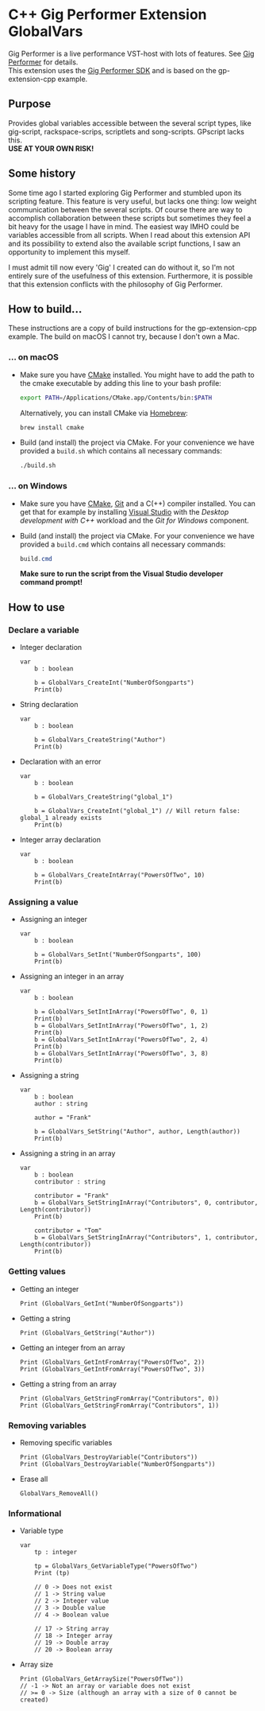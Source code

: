 # C++ Gig Performer Extension GlobalVars 
Gig Performer is a live performance VST-host with lots of features. See [Gig Performer](https://gigperformer.com/) for details.  
This extension uses the [Gig Performer SDK](https://github.com/gigperformer/gp-sdk) and is based on the gp-extension-cpp example.

## Purpose
Provides global variables accessible between the several script types, like gig-script, rackspace-scrips, scriptlets and song-scripts. GPscript lacks this.  
**USE AT YOUR OWN RISK!**

## Some history
Some time ago I started exploring Gig Performer and stumbled upon its scripting feature. This feature is very useful, but lacks one thing: low weight communication between the several scripts. Of course there are way to accomplish collaboration between these scripts but sometimes they feel a bit heavy for the usage I have in mind. The easiest way IMHO could be variables accessible from all scripts. When I read about this extension API and its possibility to extend also the available script functions, I saw an opportunity to implement this myself.

I must admit till now every 'Gig' I created can do without it, so I'm not entirely sure of the usefulness of this extension. Furthermore, it is possible that this extension conflicts with the philosophy of Gig Performer.

## How to build...
These instructions are a copy of build instructions for the gp-extension-cpp example. The build on macOS I cannot try, because I don't own a Mac.

### ... on macOS

-   Make sure you have [CMake](https://cmake.org) installed.
    You might have to add the path to the cmake executable by adding this line to your bash profile:

    ```bash
    export PATH=/Applications/CMake.app/Contents/bin:$PATH
    ```

    Alternatively, you can install CMake via [Homebrew](https://brew.sh):

    ```bash
    brew install cmake
    ```

-   Build (and install) the project via CMake.
    For your convenience we have provided a `build.sh` which contains all necessary commands:

    ```bash
    ./build.sh
    ```

### ... on Windows

-   Make sure you have [CMake](https://cmake.org), [Git](https://git-scm.com) and a C(++) compiler installed.
    You can get that for example by installing [Visual Studio](https://visualstudio.microsoft.com) with the _Desktop development with C++_ workload and the _Git for Windows_ component.
-   Build (and install) the project via CMake.
    For your convenience we have provided a `build.cmd` which contains all necessary commands:

    ```powershell
    build.cmd
    ```

    **Make sure to run the script from the Visual Studio developer command prompt!**

## How to use

### Declare a variable

-   Integer declaration
    
    ```gpscript
    var
        b : boolean
        
        b = GlobalVars_CreateInt("NumberOfSongparts")
        Print(b)
    ```

-   String declaration
    
    ```gpscript
    var
        b : boolean
        
        b = GlobalVars_CreateString("Author")
        Print(b)
    ```
    
-   Declaration with an error
    
    ```gpscript
    var
        b : boolean
        
        b = GlobalVars_CreateString("global_1")
        
        b = GlobalVars_CreateInt("global_1") // Will return false: global_1 already exists
        Print(b)
    ```
    
-   Integer array declaration

    ```gpscript
    var
        b : boolean
        
        b = GlobalVars_CreateIntArray("PowersOfTwo", 10)
        Print(b)
    ```
    
### Assigning a value

-   Assigning an integer
    
    ```gpscript
    var
        b : boolean
        
        b = GlobalVars_SetInt("NumberOfSongparts", 100)
        Print(b)
    ```
    
-   Assigning an integer in an array

    ```gpscript
    var
        b : boolean
        
        b = GlobalVars_SetIntInArray("PowersOfTwo", 0, 1)
        Print(b)
        b = GlobalVars_SetIntInArray("PowersOfTwo", 1, 2)
        Print(b)
        b = GlobalVars_SetIntInArray("PowersOfTwo", 2, 4)
        Print(b)
        b = GlobalVars_SetIntInArray("PowersOfTwo", 3, 8)
        Print(b)
    ```

-   Assigning a string
    
    ```gpscript
    var
        b : boolean
        author : string
        
        author = "Frank"
        
        b = GlobalVars_SetString("Author", author, Length(author))
        Print(b)
    ```

-   Assigning a string in an array
    
    ```gpscript
    var
        b : boolean
        contributor : string
        
        contributor = "Frank"
        b = GlobalVars_SetStringInArray("Contributors", 0, contributor, Length(contributor))
        Print(b)
        
        contributor = "Tom"
        b = GlobalVars_SetStringInArray("Contributors", 1, contributor, Length(contributor))
        Print(b)
    ```

### Getting values

-   Getting an integer

    ```gpscript
    Print (GlobalVars_GetInt("NumberOfSongparts"))
    ```

-   Getting a string

    ```gpscript
    Print (GlobalVars_GetString("Author"))
    ```

-   Getting an integer from an array

    ```gpscript
    Print (GlobalVars_GetIntFromArray("PowersOfTwo", 2))
    Print (GlobalVars_GetIntFromArray("PowersOfTwo", 3))
    ```

-   Getting a string from an array

    ```gpscript
    Print (GlobalVars_GetStringFromArray("Contributors", 0))
    Print (GlobalVars_GetStringFromArray("Contributors", 1))
    ```

### Removing variables

-   Removing specific variables

    ```gpscript
    Print (GlobalVars_DestroyVariable("Contributors"))
    Print (GlobalVars_DestroyVariable("NumberOfSongparts"))
    ```

-   Erase all

    ```gpscript
    GlobalVars_RemoveAll()
    ```

### Informational

-   Variable type

    ```gpscript
    var
        tp : integer
    
        tp = GlobalVars_GetVariableType("PowersOfTwo")
        Print (tp)
        
        // 0 -> Does not exist
        // 1 -> String value
        // 2 -> Integer value
        // 3 -> Double value
        // 4 -> Boolean value

        // 17 -> String array
        // 18 -> Integer array
        // 19 -> Double array
        // 20 -> Boolean array
    ```

-   Array size

    ```gpscript
    Print (GlobalVars_GetArraySize("PowersOfTwo"))
    // -1 -> Not an array or variable does not exist
    // >= 0 -> Size (although an array with a size of 0 cannot be created)
    ```
    
